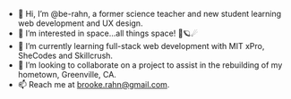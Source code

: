 - 👋 Hi, I’m @be-rahn, a former science teacher and new student learning web development and UX design. 
- 👀 I’m interested in space...all things space! 🌌🪐☄
- 🌱 I’m currently learning full-stack web development with MIT xPro, SheCodes and Skillcrush.
- 💞️ I’m looking to collaborate on a project to assist in the rebuilding of my hometown, Greenville, CA.
- 📫 Reach me at brooke.rahn@gmail.com.

<!---
be-rahn/be-rahn is a ✨ special ✨ repository because its `README.md` (this file) appears on your GitHub profile.
You can click the Preview link to take a look at your changes.
--->
